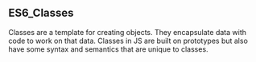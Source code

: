 ES6_Classes
-----------
Classes are a template for creating objects. They encapsulate data with code to work on that data. Classes in JS are built on prototypes but also have some syntax and semantics that are unique to classes.
